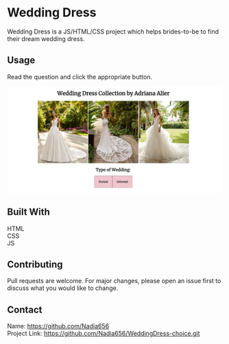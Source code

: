 # Wedding Dress
Wedding Dress is a JS/HTML/CSS project which helps brides-to-be to find their dream wedding dress.

## Usage

Read the question and click the appropriate button.

![WeddingDress](ReadMe.png)


## Built With
HTML</br>
CSS</br>
JS

## Contributing

Pull requests are welcome. For major changes, please open an issue first
to discuss what you would like to change.   

## Contact
Name: https://github.com/Nadia656 </br>
Project Link: https://github.com/Nadia656/WeddingDress-choice.git

